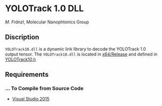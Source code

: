 # YOLOTrack 1.0 DLL

*M. Fränzl*, Molecular Nanophtonics Group

## Discription

`YOLOTrack10.dll` is a dynamic link library to decode the YOLOTrack 1.0 output tensor. The `YOLOTrack10.dll` is located in [x64/Release](x64/Release) and defined in [YOLOTrack10.h](YOLOTrack10.h)

## Requirements 

### ... To Compile from Source Code

- [Visual Studio 2015](https://visualstudio.microsoft.com/de/vs/older-downloads/)


